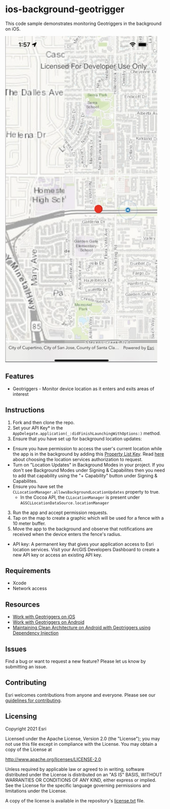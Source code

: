 # ios-background-geotrigger

This code sample demonstrates monitoring Geotriggers in the background on iOS.

![ios-background-geotrigger](ios-background-geotrigger.png)

## Features
* Geotriggers - Monitor device location as it enters and exits areas of interest

## Instructions

1. Fork and then clone the repo.
2. Set your API Key* in the `AppDelegate.application(_:didFinishLaunchingWithOptions:)` method.
3. Ensure that you have set up for background location updates:
  * Ensure you have permission to access the user's current location while the app is in the background by adding this [Property List Key](https://developer.apple.com/documentation/bundleresources/information_property_list/nslocationalwaysandwheninuseusagedescription). Read [here](https://developer.apple.com/documentation/corelocation/choosing_the_location_services_authorization_to_request) about choosing the location services authorization to request.
  * Turn on "Location Updates" in Background Modes in your project. If you don't see Background Modes under Signing & Capabilites then you need to add that capability using the "+ Capability" button under Signing & Capabilites.
  * Ensure you have set the `CLLocationManager.allowsBackgroundLocationUpdates` property to true.
    * In the Cocoa API, the `CLLocationManager` is present under `AGSCLLocationDataSource.locationManager`
3. Run the app and accept permission requests.
4. Tap on the map to create a graphic which will be used for a fence with a 10 meter buffer.
5. Move the app to the background and observe that notifications are received when the device enters the fence's radius.

* API key: A permanent key that gives your application access to Esri location services. Visit your ArcGIS Developers Dashboard to create a new API key or access an existing API key.

## Requirements

* Xcode
* Network access

## Resources

* [Work with Geotriggers on iOS](https://developers.arcgis.com/ios/device-location/work-with-geotriggers/)
* [Work with Geotriggers on Android](https://developers.arcgis.com/android/device-location/work-with-geotriggers/)
* [Maintaining Clean Architecture on Android with Geotriggers using Dependency Injection]()

## Issues

Find a bug or want to request a new feature?  Please let us know by submitting an issue.

## Contributing

Esri welcomes contributions from anyone and everyone. Please see our [guidelines for contributing](https://github.com/esri/contributing).

## Licensing

Copyright 2021 Esri

Licensed under the Apache License, Version 2.0 (the "License");
you may not use this file except in compliance with the License.
You may obtain a copy of the License at

   http://www.apache.org/licenses/LICENSE-2.0

Unless required by applicable law or agreed to in writing, software
distributed under the License is distributed on an "AS IS" BASIS,
WITHOUT WARRANTIES OR CONDITIONS OF ANY KIND, either express or implied.
See the License for the specific language governing permissions and
limitations under the License.

A copy of the license is available in the repository's [license.txt](license.txt) file.​
